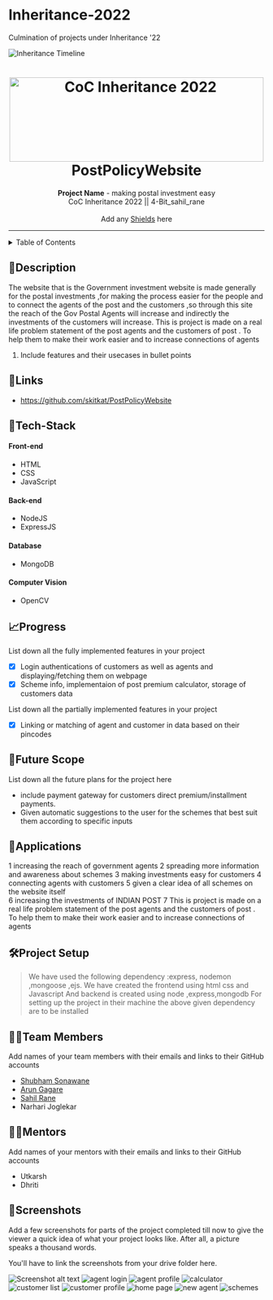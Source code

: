 # Inheritance-2022

Culmination of projects under Inheritance '22

![Inheritance Timeline](https://user-images.githubusercontent.com/90565934/215971345-b20103dd-7dc4-45c4-bfb6-7d0ffb682805.png)
# 
<h1 align="center">
  <a href="https://github.com/CommunityOfCoders/Inheritance-2022">
    <img src="https://res.cloudinary.com/dn6vz8exv/image/upload/v1665664791/inh_zzefoy.jpg" alt="CoC Inheritance 2022" width="500" height="166">
  </a>
  <br>
  PostPolicyWebsite
</h1>

<div align="center">
   <strong>Project Name</strong> - making postal investment easy<br>
  CoC Inheritance 2022 || 4-Bit_sahil_rane <br> <br>
  Add any <a href="https://shields.io/">Shields</a> here
</div>
<hr>

<details>
<summary>Table of Contents</summary>

- [Description](#description)
- [Links](#links)
- [Tech Stack](#tech-stack)
- [Progress](#progress)
- [Future Scope](#future-scope)
- [Applications](#applications)
- [Project Setup](#project-setup)
- [Usage](#usage)
- [Team Members](#team-members)
- [Mentors](#mentors)
- [Screenshots](#screenshots)

</details>

## 📝Description

The website that is the Government investment website is made generally for the postal investments ,for making the process easier for the people and to connect the agents of the post and the customers ,so through this site the reach of the Gov Postal Agents will increase and indirectly the investments of the customers will increase.
This is project  is made on a real life problem statement  of the post agents and the customers of post . To help them to make their work easier and to increase  connections of agents

1. Include features and their usecases in bullet points

## 🔗Links

- https://github.com/skitkat/PostPolicyWebsite

## 🤖Tech-Stack

#### Front-end
- HTML
- CSS
- JavaScript

#### Back-end
- NodeJS
- ExpressJS

#### Database
- MongoDB

#### Computer Vision
- OpenCV

## 📈Progress

List down all the fully implemented features in your project

- [x] Login authentications of customers as well as agents and displaying/fetching them on webpage
- [x] Scheme info, implementaion of post premium calculator, storage of customers data

List down all the partially implemented features in your project

- [x] Linking or matching of agent and customer in data based on their pincodes

## 🔮Future Scope

List down all the future plans for the project here

- include payment gateway for customers direct premium/installment payments.
- Given automatic  suggestions  to the user for the schemes that best suit them according  to specific inputs

## 💸Applications

1 increasing the reach of government  agents 
2 spreading more information  and awareness  about schemes 
3 making investments easy for customers 
4 connecting agents with customers 
5 given a clear idea of all schemes on the website  itself  
6 increasing the investments  of INDIAN  POST
7 This is project  is made on a real life problem statement  of the post agents and the customers of post . To help them to make their work easier and to increase  connections of agents
## 🛠Project Setup

>We have used the following  dependency  :express, nodemon ,mongoose ,ejs. We have created the frontend using html css and Javascript And backend is created  using node ,express,mongodb
For setting  up the project  in their machine  the above given dependency  are to be installed  

## 👨‍💻Team Members

Add names of your team members with their emails and links to their GitHub accounts

- [Shubham Sonawane](https://github.com/ShubhamSonawane007)
- [Arun Gagare](https://github.com/akgagare)
- [Sahil Rane](https://github.com/skitkat)
- Narhari Joglekar

## 👨‍🏫Mentors

Add names of your mentors with their emails and links to their GitHub accounts

- Utkarsh 
- Dhriti 

## 📱Screenshots
Add a few screenshots for parts of the project completed till now to give the viewer a quick idea of what your project looks like. After all, a picture speaks a thousand words.

You'll have to link the screenshots from your drive folder here.

![Screenshot alt text](https://i.redd.it/qp8ocyzvyj8a1.jpg "Here is a screenshot")
![agent login](https://drive.google.com/file/d/1mThtNN61iIOJT0hNE_ILb66I5t5q8Dwj/view?usp=sharing )
![agent profile](https://drive.google.com/file/d/1J_MlXiiiedNdi63zg8rTK38Fq9i_RLha/view?usp=sharing "")
![calculator](https://drive.google.com/file/d/1QTg4FjpCITrE-uT9dUeq4GOX71dVml9P/view?usp=sharing "")
![customer list](https://drive.google.com/file/d/1DNgidIEbk6nVrxabwP5blhPtzijnIATU/view?usp=sharing "")
![customer profile](https://drive.google.com/file/d/1UUUX6fbPR2qX5hJCtpBzm_1Z63Y0uoWu/view?usp=sharing "")
![home page](https://drive.google.com/file/d/1ISR-qrvQIFgGM_PxdxQBQMVmTdd7yURk/view?usp=sharing "")
![new agent](https://drive.google.com/file/d/1Uaew_I_Ld0KrjvKm3Reexz0RMhQVQdxW/view?usp=sharing "")
![schemes](https://drive.google.com/file/d/16DLrXHv860AKiYu1ukSG5Ac_Skiur8L3/view?usp=sharing "")
